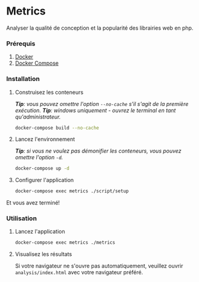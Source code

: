 # Metrics
Analyser la qualité de conception et la popularité des librairies web en php.

### Prérequis

1. [Docker](https://docs.docker.com/engine/installation/)
2. [Docker Compose](https://docs.docker.com/compose/install/)

### Installation

1. Construisez les conteneurs

    ***Tip**: vous pouvez omettre l'option `--no-cache` s'il s'agit de la première exécution.*
    ***Tip**: windows uniquement - ouvrez le terminal en tant qu'administrateur.*
    
    ```bash
    docker-compose build --no-cache
    ```
   
2. Lancez l'environnement

    ***Tip**: si vous ne voulez pas démonifier les conteneurs, vous pouvez omettre l'option `-d`.*
    
    ```bash
    docker-compose up -d
    ```

3. Configurer l'application

    ```bash
    docker-compose exec metrics ./script/setup
    ```

Et vous avez terminé!

### Utilisation

1. Lancez l'application

    ```bash
    docker-compose exec metrics ./metrics
    ```
   
 2. Visualisez les résultats
 
    Si votre navigateur ne s'ouvre pas automatiquement, veuillez ouvrir `analysis/index.html` avec votre navigateur préféré.
